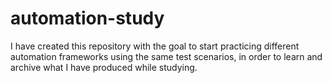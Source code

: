 # automation-study
I have created this repository with the goal to start practicing different automation frameworks using the same test scenarios, in order to learn and archive what I have produced while studying.

